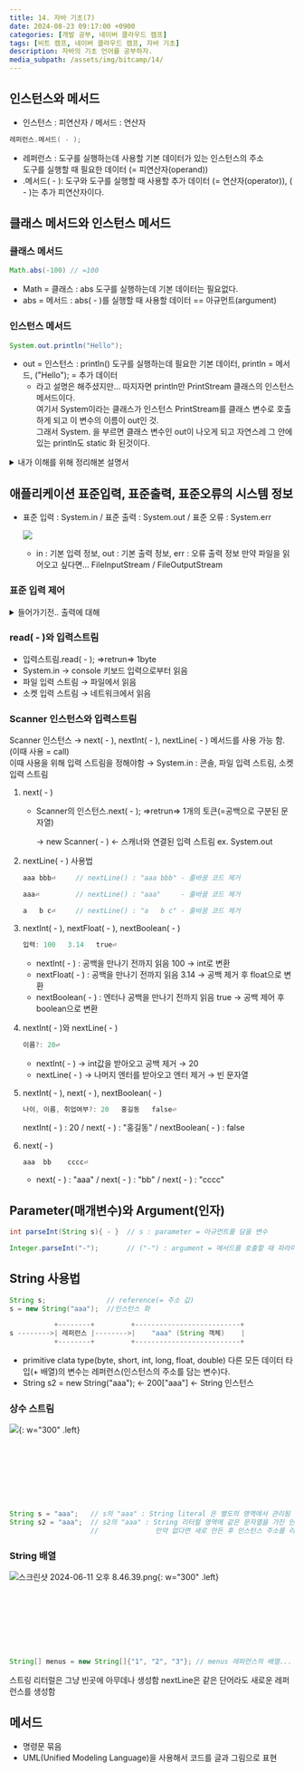 ```yaml
---
title: 14. 자바 기초(7)
date: 2024-08-23 09:17:00 +0900
categories: [개발 공부, 네이버 클라우드 캠프]
tags: [비트 캠프, 네이버 클라우드 캠프, 자바 기초] 
description: 자바의 기초 언어를 공부하자.
media_subpath: /assets/img/bitcamp/14/
---
```

## 인스턴스와 메서드
- 인스턴스 : 피연산자 / 메서드 : 연산자

```java
레퍼런스.메서드( - );
```

- 레퍼런스 : 도구를 실행하는데 사용할 기본 데이터가 있는 인스턴스의 주소   
    도구를 실행할 때 필요한 데이터 (= 피연산자(operand))
- .메서드( - ): 도구와 도구를 실행할 때 사용할 추가 데이터 (= 연산자(operator)), ( - )는 추가 피연산자이다.

## 클래스 메서드와 인스턴스 메서드
### 클래스 메서드

```java
Math.abs(-100) // =100
```

- Math = 클래스 : abs 도구를 실행하는데 기본 데이터는 필요없다.
- abs = 메서드 : abs( - )를 실행할 때 사용할 데이터 == 아규먼트(argument)

### 인스턴스 메서드

```java
System.out.println("Hello");
```

- out = 인스턴스 : println() 도구를 실행하는데 필요한 기본 데이터, println = 메서드, ("Hello"); = 추가 데이터
    - 라고 설명은 해주셨지만… 따지자면 println만 PrintStream 클래스의 인스턴스 메서드이다.   
    여기서 System이라는 클래스가 인스턴스 PrintStream를 클래스 변수로 호출하게 되고 이 변수의 이름이 out인 것.   
    그래서 System. 을 부르면 클래스 변수인 out이 나오게 되고 자연스레 그 안에 있는 println도 static 화 된것이다.   
<details markdown=1>
<summary markdown="span">내가 이해를 위해 정리해본 설명서</summary>

- 인스턴스 메서드와 클래스 메서드의 가장 큰 차이는 static의 여부이다.
    - static은 호출 될 때 인스턴스가 생성되는 것이 아닌 실행과 동시에 메모리에 할당이 된다.
    - 그렇기 때문에 static이 붙는 클래스 메서드는 따로 객체를 생성할 필요가 없고 클래스명.메서드명()으로 메모리에서 바로 읽어오면 되는것이다.
    - 그렇기 때문에 static이 붙지않는 인스턴스 메서드는 이를 호출하기 위해 객체를 할당해줘야하고 할당 후 객체.메서드명()으로 호출이 가능하다.
    - 대충 예시를 들기 위해 이와 비슷하게 코드를 짜봤다.

        ```java
        // 이 Main Class가 System Class의 느낌이다.
        // 가장 큰, 밖에 있는 Class.
        public class Main/*(= System)*/ {
            public static final ABC abc = new ABC(); //그리고 이 ABC 클래스를 가진 abc 변수가 out이다. PrintStream의 클래스를 가진 클래스 변수.
            public static void main(String[] args) {
                abc.drive("test");
            }
        }
        ```
            
        ```java
        // 이 ABC 클래스가 out 변수가 가지고 있는 PrintStream의 클래스 느낌이다
        public class ABC {
            public ABC(){
            
            }
                
            // 그리고 이게 최종적으로 PrintStream(=out)이 가지고 있는 println 메서드 같은 느낌.
            public void drive(String go){
                System.out.println(go);
            }
        }
        //그래서 이 drive를 쓰기 위해서는 Main을 불러와서 abc를 찍고 drive를 사용 가능한 것이다. -> Main.abc.drive() == System.out.println()
        ```

    <details markdown=1>
    <summary markdown="span">인스턴스 메서드</summary>
    
    - static이 붙지않은 메서드
    - 사용을 위해서 클래스를 객체로 만들어야하고 객체.메서드명()으로 사용가능하다
    - 주로 큰 틀보다 작은 기능 단위의 메서드가 많다.
        
    ```java
    public class Car {
        // 인스턴스 변수
        private String name;
        private String color;
        
        // 생성자
        public Car(String name, String color) {
            this.name = name;
            this.color = color;
        }
        
        // 인스턴스 메서드
        public void drive() {
            System.out.println(this.name + " is driving.");
        }
        
        public void stop() {
            System.out.println(this.name + " has stopped.");
        }
        
        // main 메서드 - 프로그램 실행 진입점
        public static void main(String[] args) {
            // Car 객체 생성
            Car myCar = new Car("Tesla", "Red");
        
            // 인스턴스 메서드 호출
            myCar.drive();  // "Tesla is driving."
            myCar.stop();   // "Tesla has stopped."
        }
    }
    ```
    </details>

    <details markdown=1>
    <summary markdown="span">클래스 메서드</summary>
    - static이 붙은 메서드
        - 사용을 위해서 객체 생성이 필요가 없다. 클래스명.메서드명()으로 호출이 가능하다.
        - 작은 기능 보다는 큰 틀의 메서드가 많다.
        
    ```java
    public class Car {
        // 클래스 변수
        private static String type = "Sedan";
        
        // 인스턴스 변수
        private String name;
        private String color;
        
        // 생성자
        public Car(String name, String color) {
            this.name = name;
            this.color = color;
        }
        
        // 클래스 메서드
        public static String getType() {
            return type;
        }
        
        public static void setType(String carType) {
            type = carType;
        }
        
        // main 메서드 - 프로그램 실행 진입점
        public static void main(String[] args) {
            // 클래스 메서드 호출
            System.out.println(Car.getType());  // "Sedan"
            Car.setType("SUV");
            System.out.println(Car.getType());  // "SUV"
        }
    }
    ```
    </details>
</details>

## 애플리케이션 표준입력, 표준출력, 표준오류의 시스템 정보

- 표준 입력 : System.in / 표준 출력 : System.out / 표준 오류 : System.err
    
    ![](img1.png)
    
    - in : 기본 입력 정보, out : 기본 출력 정보, err : 오류 출력 정보
        만약 파일을 읽어오고 싶다면… FileInputStream / FileOutputStream
        

### 표준 입력 제어

<details markdown=1>
<summary markdown="span">들어가기전.. 출력에 대해</summary>

- console ⇒stdIn(standard.in)⇒ word count(wc) ⇒ console
        
    ```java
     wc
    aaa bbb ccc
    // 후 Ctrl + D 입력시
    // 결과 1 3 12 <- 1 : 1줄, 3개 단어, 12개의 문자
    ```   

이걸 echo를 통해 wc로 출력하려고 할 때 연결하는 망을 pipe line 이라고 함
- argument→ echo ⇒[stdOut]⇒ \|(pipe line)\| ⇒[stdIn]⇒ word count(wc) ⇒ console
        
    ```java
    echo "aaa bbb ccc"        // 원래 결과값 : aaa bbb ccc
    echo "aaa bbb ccc" | wc   // | (파이프 라인)으로 wc와 연결 시 1 3 12로 출력됨
    ```
        
    println( - ) 과 출력 시스템 정보(= 데이터를 어디로 출력해야 하는지에 대한 정보 = 출력스트림)   
    출력스트림.println( - );
    - System.out : 콘솔창으로 출력
    - 파일 출력 스트림 : 파일로 출력
    - 소켓 출력 스트림 : 네트워크로 출력

</details>

### read( - )와 입력스트림

- 입력스트림.read( - );  ⇒retrun⇒ 1byte
- System.in → console 키보드 입력으로부터 읽음
- 파일 입력 스트림 → 파일에서 읽음
- 소켓 입력 스트림 → 네트워크에서 읽음

### Scanner 인스턴스와 입력스트림

Scanner 인스턴스 → next( - ), nextInt( - ), nextLine( - ) 메서드를 사용 가능 함. (이때 사용 = call)   
이때 사용을 위해 입력 스트림을 정해야함 → System.in : 콘솔, 파일 입력 스트림, 소켓 입력 스트림

1. next( - )
    - Scanner의 인스턴스.next( - ); ⇒retrun⇒ 1개의 토큰(=공백으로 구분된 문자열)
        
        → new Scanner( - ) ← 스캐너와 연결된 입력 스트림 ex. System.out
        
2. nextLine( - ) 사용법
    
    ```java
    aaa bbb⏎     // nextLine() : "aaa bbb" - 줄바꿈 코드 제거
    
    aaa⏎         // nextLine() : "aaa"     - 줄바꿈 코드 제거
    
    a   b c⏎     // nextLine() : "a   b c" - 줄바꿈 코드 제거
    ```
    
3. nextInt( - ), nextFloat( - ), nextBoolean( - ) 
    
    ```java
    입력: 100   3.14   true⏎
    ```
    
    - nextInt( - ) : 공백을 만나기 전까지 읽음 100 → int로 변환
    - nextFloat( - ) : 공백을 만나기 전까지 읽음 3.14 → 공백 제거 후 float으로 변환
    - nextBoolean( - ) : 엔터나 공백을 만나기 전까지 읽음 true → 공백 제어 후 boolean으로 변환
4. nextInt( - )와 nextLine( - )
    
    ```java
    이름?: 20⏎
    ```
    
    - nextInt( - ) → int값을 받아오고 공백 제거 →  20
    - nextLine( - ) → 나머지 엔터를 받아오고 엔터 제거 → 빈 문자열
5. nextInt( - ), next( - ), nextBoolean( - )
    
    ```java
    나이, 이름, 취업여부?: 20   홍길동   false⏎
    ```
    
    nextInt( - ) : 20 / next( - ) : "홍길동" / nextBoolean( - ) : false
    
6. next( - )
    
    ```java
    aaa  bb    cccc⏎
    ```
    - next( - ) : "aaa" / next( - ) : "bb" / next( - ) : "cccc"

## Parameter(매개변수)와 Argument(인자)

```java
int parseInt(String s){ - }  // s : parameter = 아규먼트를 담을 변수

Integer.parseInt("-");       // ("-") : argument = 메서드를 호출할 때 파라미터에 전달하는 값
```

## String 사용법

```java
String s;               // reference(= 주소 값)
s = new String("aaa");  //인스턴스 화

           +--------+         +--------------------------+
s -------->| 레퍼런스 |-------->|    "aaa" (String 객체)    |
           +--------+         +--------------------------+
```

- primitive clata type(byte, short, int, long, float, double) 다른 모든 데이터 타입(+ 배열)의 변수는 레퍼런스(인스턴스의 주소를 담는 변수)다.
- String s2 = new String("aaa"); ← 200["aaa"] ← String 인스턴스

### 상수 스트림
![](img2.png){: w="300" .left}
<br><br><br><br><br><br><br><br>

```java
String s = "aaa";   // s의 "aaa" : String literal 은 별도의 영역에서 관리됨
String s2 = "aaa";  // s2의 "aaa" : String 리터럴 영역에 같은 문자열을 가진 인스턴스가 있다면 기존 인스턴스의 주소를 리턴한다.
                    //              만약 없다면 새로 만든 후 인스턴스 주소를 리턴한다.
```

### String 배열
![스크린샷 2024-06-11 오후 8.46.39.png](img3.png){: w="300" .left}
<br><br><br><br><br><br><br><br>

```java
String[] menus = new String[]{"1", "2", "3"}; // menus 레퍼런스의 배열...
```
스트링 리터럴은 그냥 빈곳에 아무데나 생성함
nextLine은 같은 단어라도 새로운 레퍼런스를 생성함

## 메서드
- 명령문 묶음
- UML(Unified Modeling Language)을 사용해서 코드를 글과 그림으로 표현